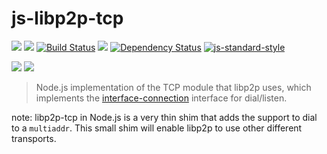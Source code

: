 js-libp2p-tcp
===============

[![](https://img.shields.io/badge/made%20by-Protocol%20Labs-blue.svg?style=flat-square)](http://ipn.io)
[![](https://img.shields.io/badge/freenode-%23ipfs-blue.svg?style=flat-square)](http://webchat.freenode.net/?channels=%23ipfs)
[![Build Status](https://travis-ci.org/diasdavid/js-libp2p-tcp.svg?style=flat-square)](https://travis-ci.org/diasdavid/js-libp2p-tcp)
![](https://img.shields.io/badge/coverage-%3F-yellow.svg?style=flat-square)
[![Dependency Status](https://david-dm.org/diasdavid/js-libp2p-tcp.svg?style=flat-square)](https://david-dm.org/diasdavid/js-libp2p-tcp)
[![js-standard-style](https://img.shields.io/badge/code%20style-standard-brightgreen.svg?style=flat-square)](https://github.com/feross/standard)

![](https://raw.githubusercontent.com/diasdavid/abstract-connection/master/img/badge.png)
![](https://raw.githubusercontent.com/diasdavid/abstract-transport/master/img/badge.png)

> Node.js implementation of the TCP module that libp2p uses, which implements the [interface-connection]() interface for dial/listen.

note: libp2p-tcp in Node.js is a very thin shim that adds the support to dial to a `multiaddr`. This small shim will enable libp2p to use other different transports.
